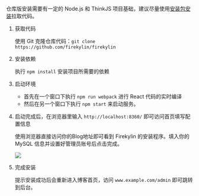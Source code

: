 仓库版安装需要有一定的 Node.js 和 ThinkJS 项目基础，建议尽量使用[安装包安装](https://github.com/75team/firekylin/wiki/安装)拉取代码。

1. 获取代码

    使用 Git 克隆仓库代码：`git clone https://github.com/firekylin/firekylin`
    
2. 安装依赖
    
    执行 `npm install` 安装项目所需要的依赖

3. 启动环境

    - 首先在一个窗口下执行 `npm run webpack` 进行 React 代码的实时编译
    - 然后在另一个窗口下执行 `npm start` 来启动服务。

4. 启动完成后，在浏览器里输入 `http://localhost:8360/` 即可访问首页填写配置信息

    使用浏览器直接访问你的Blog地址即可看到 Firekylin 的安装程序。填入你的 MySQL 信息并设置好管理员账号后点击完成。

    ![](http://p0.qhimg.com/t01213812a02a4b8958.png)

5. 完成安装

    提示安装成功后会重新进入博客首页，访问 `www.example.com/admin` 即可跳转到后台。